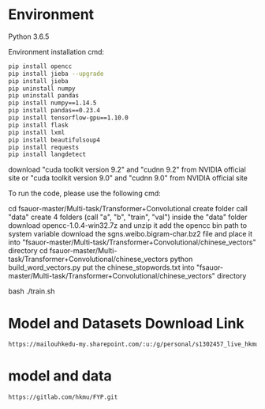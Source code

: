 # Environment
Python 3.6.5

Environment installation cmd:
```bash
pip install opencc
pip install jieba --upgrade
pip install jieba
pip uninstall numpy
pip uninstall pandas
pip install numpy==1.14.5
pip install pandas==0.23.4
pip install tensorflow-gpu==1.10.0
pip install flask
pip install lxml
pip install beautifulsoup4
pip install requests
pip install langdetect
```


download "cuda toolkit version 9.2" and "cudnn 9.2" from NVIDIA official site or "cuda toolkit version 9.0" and "cudnn 9.0" from NVIDIA official site

To run the code, please use the following cmd:

cd fsauor-master/Multi-task/Transformer+Convolutional
create folder call "data"
create 4 folders (call "a", "b", "train", "val") inside the "data" folder
download opencc-1.0.4-win32.7z and unzip it
add the opencc bin path to system variable
download the sgns.weibo.bigram-char.bz2 file and place it into "fsauor-master/Multi-task/Transformer+Convolutional/chinese_vectors" directory
cd fsauor-master/Multi-task/Transformer+Convolutional/chinese_vectors
python build_word_vectors.py
put the chinese_stopwords.txt into "fsauor-master/Multi-task/Transformer+Convolutional/chinese_vectors" directory 

bash ./train.sh

# Model and Datasets Download Link
```bash
https://mailouhkedu-my.sharepoint.com/:u:/g/personal/s1302457_live_hkmu_edu_hk/EYoUn1tv61dEvaoAMfA8f8EBD673MpvmtttlERdFcKZBAw?e=60burc

```


# model and data
```commandline
https://gitlab.com/hkmu/FYP.git
```
